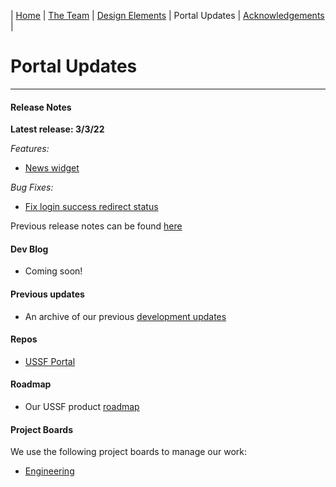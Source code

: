 | [Home](https://ussf-orbit.github.io/ussf-portal) | [The Team](https://ussf-orbit.github.io/ussf-portal/the-team)  | [Design Elements](https://ussf-orbit.github.io/ussf-portal/design-elements) | Portal Updates | [Acknowledgements](https://ussf-orbit.github.io/ussf-portal/acknowledgements) |

# Portal Updates

---

#### Release Notes

**Latest release: 3/3/22**

*Features:*

- [News widget](https://github.com/USSF-ORBIT/ussf-portal-client/issues/522)

*Bug Fixes:*

- [Fix login success redirect status](https://github.com/USSF-ORBIT/ussf-portal-client/issues/542)

Previous release notes can be found [here](https://github.com/USSF-ORBIT/ussf-portal-client/releases)

#### Dev Blog

- Coming soon!

#### Previous updates

- An archive of our previous [development updates](development-updates)

#### Repos

- [USSF Portal](https://github.com/USSF-ORBIT/ussf-portal-client)

#### Roadmap

- Our USSF product [roadmap](USSF-Portal-Product-Roadmap)

#### Project Boards

We use the following project boards to manage our work:

- [Engineering](https://github.com/orgs/USSF-ORBIT/projects/3)
